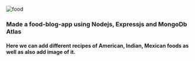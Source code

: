 ![food](https://user-images.githubusercontent.com/84832101/173013487-d236a82c-7f78-47aa-a25c-d76db5fd85d5.png)


<h3> Made a food-blog-app using Nodejs, Expressjs and MongoDb Atlas</h3>
<h4>Here we can add different recipes of American, Indian, Mexican foods as well as also add image of it.</h4>
